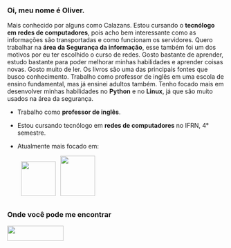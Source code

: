 ### Oi, meu nome é Oliver.

Mais conhecido por alguns como Calazans.  Estou cursando o **tecnólogo em redes de computadores**, pois acho bem interessante como as informações são transportadas e
como funcionam os servidores.  Quero trabalhar na **área da Segurança da informação**, esse também foi um dos motivos por eu ter escolhido o curso de redes.  Gosto 
bastante de aprender, estudo bastante para poder melhorar minhas habilidades e aprender coisas novas.  Gosto muito de ler.  Os livros são uma das principais fontes que busco conhecimento.  Trabalho como professor de inglês em uma escola de ensino fundamental, mas já ensinei adultos também.  Tenho focado mais em desenvolver minhas
habilidades no **Python** e no **Linux**, já que são muito usados na área da segurança.

 - Trabalho como **professor de inglês**.
 - Estou cursando tecnólogo em **redes de computadores** no IFRN, 4° semestre.
 - Atualmente mais focado em:  
    
    &nbsp;&nbsp;<img width="80" height="80" src="https://cdn.jsdelivr.net/gh/devicons/devicon/icons/python/python-original-wordmark.svg" />
    &nbsp;&nbsp;<img width="80" height="93" src="https://cdn.jsdelivr.net/gh/devicons/devicon/icons/linux/linux-original.svg" />
  
##

### Onde você pode me encontrar
<a href="https://br.linkedin.com/in/oliver-calazans-28b52720b">
  <img width="130" height="35" src="https://img.shields.io/badge/linkedin-%230077B5.svg?style=for-the-badge&logo=linkedin&logoColor=white" />
</a>
